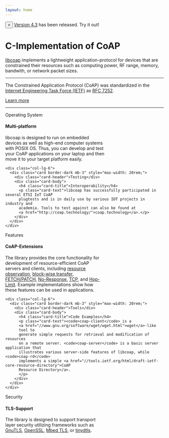```yaml
---
layout: home
---
```


<div class="alert alert-dismissible alert-success">
<button type="button" class="close" data-dismiss="alert">&times;</button>
 <a href="//github.com/obgm/libcoap/releases/tag/v4.3.0" class="alert-link">Version 4.3</a> has been released. Try it out!
</div>

<div class="jumbotron">

  <h1>C-Implementation of CoAP</h1>

  <p class="lead"><a href="//github.com/obgm/libcoap">libcoap</a> implements a lightweight
  application-protocol for devices that are constrained their
  resources such as computing power, RF range, memory, bandwith, or
  network packet sizes.</p>

  <hr class="my-4">

  <p>The Constrained Application Protocol (CoAP) was standardized in the
  <a href="//ietf.org">Internet Engineering Task Force (IETF)</a> as <a
  href="//tools.ietf.org/html/rfc7252">RFC 7252</a>.</p>

  <p><a class="btn btn-primary btn-lg" href="http://coap.technology/"
  role="button">Learn more</a></p>
</div>

<hr class="my-4">

  <div class="row">
    <div class="col-lg-6">
      <div class="card border-dark mb-3" style="max-width: 20rem;">
        <div class="card-header">Operating System</div>
        <div class="card-body">
          <h4 class="card-title">Multi-platform</h4>
          <p class="card-text">libcoap is designed to run on embedded devices as well as high-end
          computer systems with POSIX OS. Thus, you can develop and test your
          CoAP applications on your laptop and then move it to your target
          platform easily.</p>
        </div>
      </div>
    </div>

    <div class="col-lg-6">
      <div class="card border-dark mb-3" style="max-width: 20rem;">
        <div class="card-header">Testing</div>
        <div class="card-body">
          <h4 class="card-title">Interoperability</h4>
          <p class="card-text">libcoap has successfully participated in several ETSI IoT CoAP
          plugtests and is in daily use by various IOT projects in industry and
          academia. Tools to test against can also be found at
          <a href="http://coap.technology/">coap.technology</a>.</p>
        </div>
      </div>
    </div>
  </div>

  <div class="row">
    <div class="col-lg-6">
      <div class="card border-dark mb-3" style="max-width: 20rem;">
        <div class="card-header">Features</div>
        <div class="card-body">
          <h4 class="card-title">CoAP-Extensions</h4>
          <p class="card-text">The library provides the core functionality for development of
          resource-efficient CoAP servers and clients, including
          <a href="//tools.ietf.org/html/rfc7641">resource observation</a>,
          <a href="//tools.ietf.org/html/rfc7959">block-wise transfer</a>,
          <a href="//tools.ietf.org/html/rfc8132">FETCH/PATCH</a>,
          <a href="https://tools.ietf.org/html/rfc7967">No-Response</a>,
          <a href="https://tools.ietf.org/html/rfc8323">TCP</a>, and
          <a href="//tools.ietf.org/html/rfc8768">Hop-Limit</a>.
          Example
          implementations show how these features can be used in applications.
          </p>
        </div>
      </div>
    </div>

    <div class="col-lg-6">
      <div class="card border-dark mb-3" style="max-width: 20rem;">
        <div class="card-header">Tools</div>
        <div class="card-body">
          <h4 class="card-title">Code Examples</h4>
          <p class="card-text"><code>coap-client</code> is a
          <a href="//www.gnu.org/software/wget/wget.html">wget</a>-like
          tool to
          generate simple requests for retrieval and modification of resources
          on a remote server. <code>coap-server</code> is a basic server application that
          illustrates various server-side features of libcoap, while <code>coap-rd</code>
          implements a simple <a href="//tools.ietf.org/html/draft-ietf-core-resource-directory">CoAP
          Resource Directory</a>.
          </p>
        </div>
      </div>
    </div>
  </div>

  <div class="row">
    <div class="col-lg-6">
      <div class="card border-dark mb-3" style="max-width: 20rem;">
        <div class="card-header">Security</div>
        <div class="card-body">
          <h4 class="card-title">TLS-Support</h4>
          <p class="card-text">The library is designed to support transport
          layer security utilizing frameworks such as <a href="//gnutls.org">GnuTLS</a>,
          <a href="//openssl.org">OpenSSL</a>, <a href="//tls.mbed.org">Mbed TLS</a>, or
          <a href="//www.eclipse.org/tinydtls">tinydtls</a>.
          </p>
        </div>
      </div>
    </div>
  </div>
